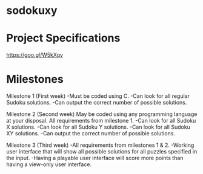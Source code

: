 # sodokuxy

# Project Specifications
https://goo.gl/W5kXqy

# Milestones

Milestone 1 (First week)
-Must be coded using C.
-Can look for all regular Sudoku solutions.
-Can output the correct number of possible solutions.

Milestone 2 (Second week)
May be coded using any programming language at your disposal.
All requirements from milestone 1.
-Can look for all Sudoku X solutions.
-Can look for all Sudoku Y solutions.
-Can look for all Sudoku XY solutions.
-Can output the correct number of possible solutions.

Milestone 3 (Third week)
-All requirements from milestones 1 & 2.
-Working user interface that will show all possible solutions for all puzzles specified in the input.
-Having a playable user interface will score more points than having a view-only user interface.
